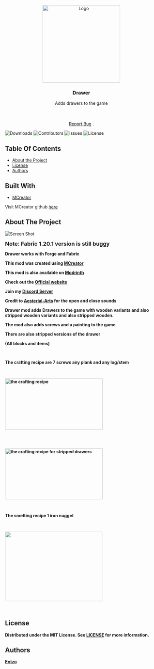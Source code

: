 
<br/>
<p align="center">
  <a href="https://github.com/EntzoMC/drawer">
    <img src="https://i.imgur.com/Vy6Xgnr.png" alt="Logo" width="256" height="256">
  </a>

  <h3 align="center">Drawer</h3>

  <p align="center">
    Adds drawers to the game
    <br/>
    <br/>
    <br/>
    <br/>
    <a href="https://github.com/EntzoMC/drawer/issues">Report Bug</a>
    .
  </p>
</p>

![Downloads](https://img.shields.io/github/downloads/EntzoMC/drawer/total) ![Contributors](https://img.shields.io/github/contributors/EntzoMC/drawer?color=dark-green) ![Issues](https://img.shields.io/github/issues/EntzoMC/drawer) ![License](https://img.shields.io/github/license/EntzoMC/drawer) 

## Table Of Contents

* [About the Project](#about-the-project)
* [License](#license)
* [Authors](#authors)
## Built With

* [MCreator](https://mcreator.net)

Visit MCreator github [here](https://github.com/MCreator/MCreator)

## About The Project

![Screen Shot](https://cdn.modrinth.com/data/MxQJZHGa/images/f2f874d811ec07b10e574d41805ad37d4344be95.png)

<p><span style="font-size: 18px;"><strong>Note: Fabric 1.20.1 version is still buggy<br />
<p><strong>Drawer works with Forge and Fabric</strong></p>
<p><strong>This mod was created using <a href="https://mcreator.net/">MCreator</a></strong></p>
<p><strong>This mod is also available on <a href="https://modrinth.com/mod/drawer">Modrinth</a></strong></p>
<p><b>Check out the <a href="https://entzomc.com/drawer-mod">Official website</a></b></p>
<p><b>Join my <a title="Discord Server" href="https://discord.gg/GChPQjPMse">Discord Server</a></b></p>
<p><b>Credit to&nbsp;<a href="https://freesound.org/people/Aesterial-Arts/" target="_blank" rel="nofollow noopener noreferrer"><strong><u>Aesterial-Arts</u></strong></a><strong>&nbsp;</strong>for the open and close sounds</b></p>
<p><strong>Drawer mod</strong>&nbsp;adds Drawers to the game with wooden variants and also stripped wooden variants and also stripped wooden.&nbsp;</p>
<p>The mod also adds screws and a painting to the game</p>
<p>There are also stripped versions of the drawer</p>
<p>(All blocks and items)</p>
<p>&nbsp;</p>
<p>The crafting recipe are 7 screws any plank and any log/stem</p>
<p>&nbsp;</p>
<p><img src="https://cdn.modrinth.com/data/MxQJZHGa/images/18513ba014e3a30b00d8d19f472552d8c98a052c.png" alt="the crafting recipe" width="322" height="169" /></p>
<p>&nbsp;</p>
<p>&nbsp;<br /><img src="https://cdn.modrinth.com/data/MxQJZHGa/images/d08bec94fc8a86ce50f15c0e645999568b56223d.png" alt="the crafting recipe for stripped drawers" width="322" height="168" /></p>
<p>&nbsp;</p>
<p>The smelting recipe 1 iron nugget</p>
<p>&nbsp;</p>
<p><img src="https://cdn.modrinth.com/data/MxQJZHGa/images/872567949996b9922d488cb8ba9ba555e8a07c10.png" width="321" height="229" /></p>
<p>&nbsp;</p>


## License

Distributed under the MIT License. See [LICENSE](https://github.com/EntzoMC/drawer/blob/main/LICENSE.md) for more information.

## Authors

[Entzo](https://github.com/entzo)
